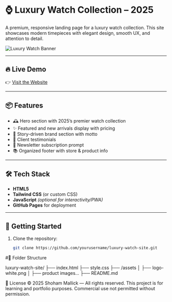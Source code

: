 # ⌚ Luxury Watch Collection – 2025

A premium, responsive landing page for a luxury watch collection. This site showcases modern timepieces with elegant design, smooth UX, and attention to detail.

![Luxury Watch Banner](./assets/banner.png) <!-- Replace with actual banner if available -->

---

## 🔥 Live Demo

👉 [Visit the Website](https://yourusername.github.io/luxury-watch-site/)

---

## 📦 Features

- 🕰️ Hero section with 2025’s premier watch collection
- ✨ Featured and new arrivals display with pricing
- 🧠 Story-driven brand section with motto
- 💬 Client testimonials
- 📧 Newsletter subscription prompt
- 📚 Organized footer with store & product info

---

## 🛠️ Tech Stack

- **HTML5**
- **Tailwind CSS** (or custom CSS)
- **JavaScript** *(optional for interactivity/PWA)*
- **GitHub Pages** for deployment

---

## 🚀 Getting Started

1. Clone the repository:
   ```bash
   git clone https://github.com/yourusername/luxury-watch-site.git

#📂 Folder Structure   

luxury-watch-site/
├── index.html
├── style.css
├── /assets
│   ├── logo-white.png
│   ├── product images...
├── README.md

📜 License
© 2025 Shoham Mallick — All rights reserved.
This project is for learning and portfolio purposes. Commercial use not permitted without permission.
